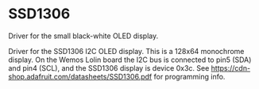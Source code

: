 # SSD1306
Driver for the small black-white OLED display.

Driver for the SSD1306 I2C OLED display.  This is a 128x64 monochrome
display. On the Wemos Lolin board the I2C bus is connected to pin5 (SDA) and
pin4 (SCL), and the SSD1306 display is device 0x3c.  See
https://cdn-shop.adafruit.com/datasheets/SSD1306.pdf for programming info.
